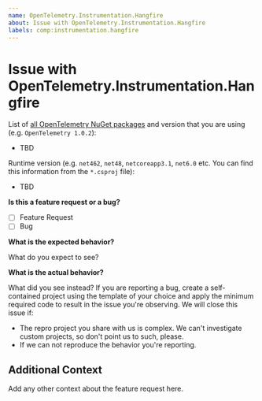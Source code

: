 ```yaml
---
name: OpenTelemetry.Instrumentation.Hangfire
about: Issue with OpenTelemetry.Instrumentation.Hangfire
labels: comp:instrumentation.hangfire
---
```


# Issue with OpenTelemetry.Instrumentation.Hangfire

List of [all OpenTelemetry NuGet
packages](https://www.nuget.org/profiles/OpenTelemetry) and version that you are
using (e.g. `OpenTelemetry 1.0.2`):

* TBD

Runtime version (e.g. `net462`, `net48`, `netcoreapp3.1`, `net6.0` etc. You can
find this information from the `*.csproj` file):

* TBD

**Is this a feature request or a bug?**

* [ ] Feature Request
* [ ] Bug

**What is the expected behavior?**

What do you expect to see?

**What is the actual behavior?**

What did you see instead? If you are reporting a bug, create a self-contained
project using the template of your choice and apply the minimum required code to
result in the issue you're observing. We will close this issue if:

* The repro project you share with us is complex. We can't investigate custom
  projects, so don't point us to such, please.
* If we can not reproduce the behavior you're reporting.

## Additional Context

Add any other context about the feature request here.
